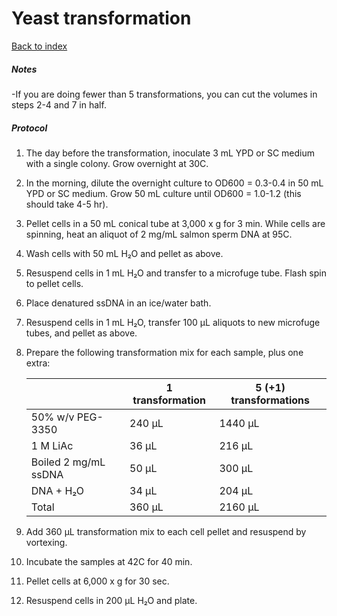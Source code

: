# Yeast transformation

[Back to index](https://zentnerlab.github.io/)

##### Notes
-If you are doing fewer than 5 transformations, you can cut the volumes in steps 2-4 and 7 in half.

##### Protocol
1. The day before the transformation, inoculate 3 mL YPD or SC medium with a single colony. Grow overnight at 30C.

2. In the morning, dilute the overnight culture to OD600 = 0.3-0.4 in 50 mL YPD or SC medium. Grow 50 mL culture until OD600 = 1.0-1.2 (this should take 4-5 hr).

3. Pellet cells in a 50 mL conical tube at 3,000 x g for 3 min.  While cells are spinning, heat an aliquot of 2 mg/mL salmon sperm DNA at 95C.

4. Wash cells with 50 mL H&#8322;O and pellet as above.

5. Resuspend cells in 1 mL H&#8322;O and transfer to a microfuge tube.  Flash spin to pellet cells.

6. Place denatured ssDNA in an ice/water bath.

7. Resuspend cells in 1 mL H&#8322;O, transfer 100 μL aliquots to new microfuge tubes, and pellet as above.

8. Prepare the following transformation mix for each sample, plus one extra:

    |                      | 1 transformation | 5 (+1) transformations |
    |----------------------|------------------|------------------------|
    | 50% w/v PEG-3350     | 240 μL           |	1440 μL                |
    | 1 M LiAc	           | 36 μL            |	216 μL                 |
    | Boiled 2 mg/mL ssDNA | 50 μL            |	300 μL                 |
    | DNA + H&#8322;O      | 34 μL	          | 204 μL                 |
    | Total	               | 360 μL           |	2160 μL                |

9. Add 360 μL transformation mix to each cell pellet and resuspend by vortexing.

10. Incubate the samples at 42C for 40 min.

11. Pellet cells at 6,000 x g for 30 sec.

12. Resuspend cells in 200 μL H&#8322;O and plate.  
